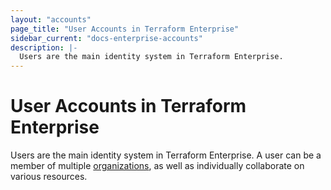 ```yaml
---
layout: "accounts"
page_title: "User Accounts in Terraform Enterprise"
sidebar_current: "docs-enterprise-accounts"
description: |-
  Users are the main identity system in Terraform Enterprise.
---
```


# User Accounts in Terraform Enterprise

Users are the main identity system in Terraform Enterprise. A user can
be a member of multiple [organizations](/docs/enterprise/organizations), as well as individually collaborate on various resources.

